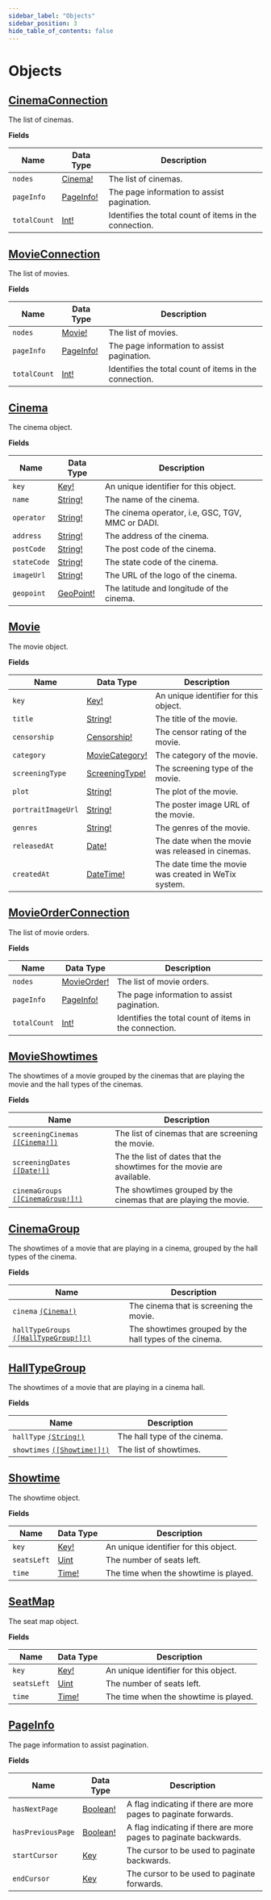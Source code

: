 ```yaml
---
sidebar_label: "Objects"
sidebar_position: 3
hide_table_of_contents: false
---
```


# Objects

## [CinemaConnection](/docs/graphql/objects#cinemaconnection)

The list of cinemas.

**Fields**

| Name         | Data Type                                   | Description                                            |
| ------------ | ------------------------------------------- | ------------------------------------------------------ |
| `nodes`      | [Cinema!](/docs/graphql/objects#cinema)     | The list of cinemas.                                   |
| `pageInfo`   | [PageInfo!](/docs/graphql/objects#pageinfo) | The page information to assist pagination.             |
| `totalCount` | [Int!](/docs/graphql/objects#movie)         | Identifies the total count of items in the connection. |

## [MovieConnection](/docs/graphql/objects#movieconnection)

The list of movies.

**Fields**

| Name         | Data Type                                   | Description                                            |
| ------------ | ------------------------------------------- | ------------------------------------------------------ |
| `nodes`      | [Movie!](/docs/graphql/objects#movie)       | The list of movies.                                    |
| `pageInfo`   | [PageInfo!](/docs/graphql/objects#pageinfo) | The page information to assist pagination.             |
| `totalCount` | [Int!](/docs/graphql/objects#movie)         | Identifies the total count of items in the connection. |

## [Cinema](/docs/graphql/objects#cinema)

The cinema object.

**Fields**

| Name        | Data Type                                   | Description                                      |
| ----------- | ------------------------------------------- | ------------------------------------------------ |
| `key`       | [Key!](/docs/graphql/scalars#key)           | An unique identifier for this object.            |
| `name`      | [String!](/docs/graphql/scalars#string)     | The name of the cinema.                          |
| `operator`  | [String!](/docs/graphql/scalars#string)     | The cinema operator, i.e, GSC, TGV, MMC or DADI. |
| `address`   | [String!](/docs/graphql/scalars#string)     | The address of the cinema.                       |
| `postCode`  | [String!](/docs/graphql/scalars#string)     | The post code of the cinema.                     |
| `stateCode` | [String!](/docs/graphql/scalars#string)     | The state code of the cinema.                    |
| `imageUrl`  | [String!](/docs/graphql/scalars#string)     | The URL of the logo of the cinema.               |
| `geopoint`  | [GeoPoint!](/docs/graphql/scalars#geopoint) | The latitude and longitude of the cinema.        |

## [Movie](/docs/graphql/objects#movie)

The movie object.

**Fields**

| Name               | Data Type                                           | Description                                          |
| ------------------ | --------------------------------------------------- | ---------------------------------------------------- |
| `key`              | [Key!](/docs/graphql/scalars#key)                   | An unique identifier for this object.                |
| `title`            | [String!](/docs/graphql/scalars#string)             | The title of the movie.                              |
| `censorship`       | [Censorship!](/docs/graphql/enums#censorship)       | The censor rating of the movie.                      |
| `category`         | [MovieCategory!](/docs/graphql/enums#moviecategory) | The category of the movie.                           |
| `screeningType`    | [ScreeningType!](/docs/graphql/enums#screeningtype) | The screening type of the movie.                     |
| `plot`             | [String!](/docs/graphql/scalars#string)             | The plot of the movie.                               |
| `portraitImageUrl` | [String!](/docs/graphql/scalars#string)             | The poster image URL of the movie.                   |
| `genres`           | [String!](/docs/graphql/scalars#string)             | The genres of the movie.                             |
| `releasedAt`       | [Date!](/docs/graphql/scalars#date)                 | The date when the movie was released in cinemas.     |
| `createdAt`        | [DateTime!](/docs/graphql/scalars#datetime)         | The date time the movie was created in WeTix system. |

## [MovieOrderConnection](/docs/graphql/objects#movieorderconnection)

The list of movie orders.

**Fields**

| Name         | Data Type                                       | Description                                            |
| ------------ | ----------------------------------------------- | ------------------------------------------------------ |
| `nodes`      | [MovieOrder!](/docs/graphql/objects#movieorder) | The list of movie orders.                              |
| `pageInfo`   | [PageInfo!](/docs/graphql/objects#pageinfo)     | The page information to assist pagination.             |
| `totalCount` | [Int!](/docs/graphql/objects#movie)             | Identifies the total count of items in the connection. |

## [MovieShowtimes](/docs/graphql/objects#movieshowtimes)

The showtimes of a movie grouped by the cinemas that are playing the movie and the hall types of the cinemas.

**Fields**

| Name                                                                    | Description                                                           |
| ----------------------------------------------------------------------- | --------------------------------------------------------------------- |
| `screeningCinemas` [`([Cinema!])`](/docs/graphql/objects#cinema)        | The list of cinemas that are screening the movie.                     |
| `screeningDates` [`([Date!])`](/docs/graphql/scalars#date)              | The the list of dates that the showtimes for the movie are available. |
| `cinemaGroups` [`([CinemaGroup!]!)`](/docs/graphql/objects#cinemagroup) | The showtimes grouped by the cinemas that are playing the movie.      |

## [CinemaGroup](/docs/graphql/objects#cinemagroup)

The showtimes of a movie that are playing in a cinema, grouped by the hall types of the cinema.

**Fields**

| Name                                                                          | Description                                            |
| ----------------------------------------------------------------------------- | ------------------------------------------------------ |
| `cinema` [`(Cinema!)`](/docs/graphql/objects#cinema)                          | The cinema that is screening the movie.                |
| `hallTypeGroups` [`([HallTypeGroup!]!)`](/docs/graphql/objects#halltypegroup) | The showtimes grouped by the hall types of the cinema. |

## [HallTypeGroup](/docs/graphql/objects#halltypegroup)

The showtimes of a movie that are playing in a cinema hall.

**Fields**

| Name                                                           | Description                  |
| -------------------------------------------------------------- | ---------------------------- |
| `hallType` [`(String!)`](/docs/graphql/scalars#string)         | The hall type of the cinema. |
| `showtimes` [`([Showtime!]!)`](/docs/graphql/objects#showtime) | The list of showtimes.       |

## [Showtime](/docs/graphql/objects#showtime)

The showtime object.

**Fields**

| Name        | Data Type                           | Description                           |
| ----------- | ----------------------------------- | ------------------------------------- |
| `key`       | [Key!](/docs/graphql/scalars#key)   | An unique identifier for this object. |
| `seatsLeft` | [Uint](/docs/graphql/scalars#uint)  | The number of seats left.             |
| `time`      | [Time!](/docs/graphql/scalars#time) | The time when the showtime is played. |

## [SeatMap](/docs/graphql/objects#seatmap)

The seat map object.

**Fields**

| Name        | Data Type                           | Description                           |
| ----------- | ----------------------------------- | ------------------------------------- |
| `key`       | [Key!](/docs/graphql/scalars#key)   | An unique identifier for this object. |
| `seatsLeft` | [Uint](/docs/graphql/scalars#uint)  | The number of seats left.             |
| `time`      | [Time!](/docs/graphql/scalars#time) | The time when the showtime is played. |

## [PageInfo](/docs/graphql/objects#pageinfo)

The page information to assist pagination.

**Fields**

| Name              | Data Type                                 | Description                                                      |
| ----------------- | ----------------------------------------- | ---------------------------------------------------------------- |
| `hasNextPage`     | [Boolean!](/docs/graphql/scalars#boolean) | A flag indicating if there are more pages to paginate forwards.  |
| `hasPreviousPage` | [Boolean!](/docs/graphql/scalars#boolean) | A flag indicating if there are more pages to paginate backwards. |
| `startCursor`     | [Key](/docs/graphql/scalars#key)          | The cursor to be used to paginate backwards.                     |
| `endCursor`       | [Key](/docs/graphql/scalars#key)          | The cursor to be used to paginate forwards.                      |
